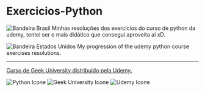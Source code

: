 # Exercicios-Python

![Bandeira Brasil](https://user-images.githubusercontent.com/102265029/173056470-fb07e11f-b5b7-4b32-ae72-2059f0762841.png) Minhas resoluções dos exercícios do curso de python da udemy, tentei ser o mais didático que consegui aproveita ai xD.
 
![Bandeira Estados Unidos](https://user-images.githubusercontent.com/102265029/173056466-114f9dde-e478-465b-b704-afd001f65728.png) My progression of the udemy python course exercises resolutions.

***
 [Curso de Geek University distribuido pela Udemy.](https://www.udemy.com/course/curso-de-programacao-em-python-do-basico-ao-avancado/)
 
![Python Icone](https://user-images.githubusercontent.com/102265029/173057278-d11e313f-3c61-498c-ac83-068cb24bea3e.png)
![Geek University Icone](https://user-images.githubusercontent.com/102265029/173068991-b76dff30-6501-4da6-b90a-fa44ededce6a.png)
![Udemy Icone](https://user-images.githubusercontent.com/102265029/173068998-1040da86-80aa-46ae-b546-5916e9e94000.png)
